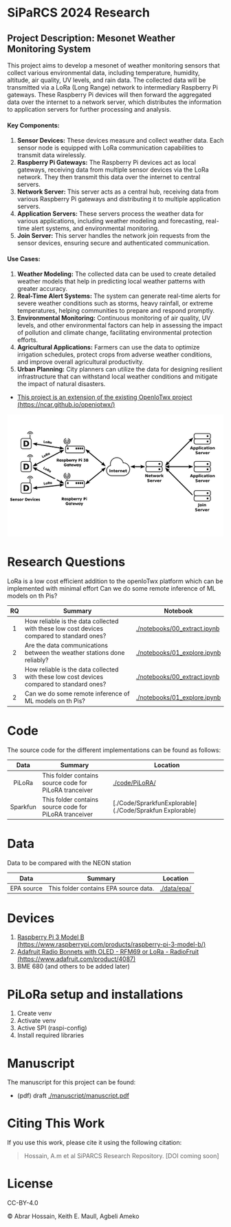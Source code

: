 # SiPaRCS 2024 Research



## Project Description: Mesonet Weather Monitoring System

This project aims to develop a mesonet of weather monitoring sensors that collect various environmental data, including temperature, humidity, altitude, air quality, UV levels, and rain data. The collected data will be transmitted via a LoRa (Long Range) network to intermediary Raspberry Pi gateways. These Raspberry Pi devices will then forward the aggregated data over the internet to a network server, which distributes the information to application servers for further processing and analysis.

#### Key Components:
1. **Sensor Devices:** These devices measure and collect weather data. Each sensor node is equipped with LoRa communication capabilities to transmit data wirelessly.
2. **Raspberry Pi Gateways:** The Raspberry Pi devices act as local gateways, receiving data from multiple sensor devices via the LoRa network. They then transmit this data over the internet to central servers.
3. **Network Server:** This server acts as a central hub, receiving data from various Raspberry Pi gateways and distributing it to multiple application servers.
4. **Application Servers:** These servers process the weather data for various applications, including weather modeling and forecasting, real-time alert systems, and environmental monitoring.
5. **Join Server:** This server handles the network join requests from the sensor devices, ensuring secure and authenticated communication.

#### Use Cases:
1. **Weather Modeling:** The collected data can be used to create detailed weather models that help in predicting local weather patterns with greater accuracy.
2. **Real-Time Alert Systems:** The system can generate real-time alerts for severe weather conditions such as storms, heavy rainfall, or extreme temperatures, helping communities to prepare and respond promptly.
3. **Environmental Monitoring:** Continuous monitoring of air quality, UV levels, and other environmental factors can help in assessing the impact of pollution and climate change, facilitating environmental protection efforts.
4. **Agricultural Applications:** Farmers can use the data to optimize irrigation schedules, protect crops from adverse weather conditions, and improve overall agricultural productivity.
5. **Urban Planning:** City planners can utilize the data for designing resilient infrastructure that can withstand local weather conditions and mitigate the impact of natural disasters.



-   [This project is an extension of the existing OpenIoTwx project
    (https://ncar.github.io/openiotwx/)](https://ncar.github.io/openiotwx/)

![LoRA Firenet](images/LoRA_firenet.png)


# Research Questions

LoRa is a low cost efficient addition to the openIoTwx platform which can be implemented with minimal effort
Can we do some remote inference of ML models on th Pis?


|  RQ |   Summary | Notebook |
| :---: | ----------|----------|
| 1 | How reliable is the data collected with these low cost devices compared to standard ones? | [./notebooks/00_extract.ipynb](./notebooks/00_extract.ipynb) |
| 2 | Are the data communications between the weather stations done reliably? | [./notebooks/01_explore.ipynb](./notebooks/01_explore.ipynb) |
| 3 | How reliable is the data collected with these low cost devices compared to standard ones? | [./notebooks/00_extract.ipynb](./notebooks/00_extract.ipynb) |
| 2 | Can we do some remote inference of ML models on th Pis?  | [./notebooks/01_explore.ipynb](./notebooks/01_explore.ipynb) |

# Code

The source code for the different implementations can be found as follows:

|  Data |   Summary | Location |
| :---: | ----------|----------|
| PiLoRa | This folder contains source code for PiLoRA tranceiver | [./code/PiLoRA/](./code/PiLoRA/) |
| Sparkfun | This folder contains source code for PiLoRA tranceiver | [./Code/SprarkfunExplorable](./Code/Sprakfun Explorable) |

# Data 


Data to be compared with the NEON station


|  Data |   Summary | Location |
| :---: | ----------|----------|
| EPA source | This folder contains EPA source data. | [./data/epa/](./data/epa) |

# Devices
1. [Raspberry Pi 3 Model B
    (https://www.raspberrypi.com/products/raspberry-pi-3-model-b/)](https://www.raspberrypi.com/products/raspberry-pi-3-model-b/) 
2. [Adafruit Radio Bonnets with OLED - RFM69 or LoRa - RadioFruit
    (https://www.adafruit.com/product/4087)](https://www.adafruit.com/product/4087) 
3. BME 680 (and others to be added later)


# PiLoRa setup and installations

1. Create venv
2. Activate venv
3. Active SPI (raspi-config)
4. Install required libraries



# Manuscript

The manuscript for this project can be found:

* (pdf) draft [./manuscript/manuscript.pdf](./manuscript/manuscript.pdf)

# Citing This Work

If you use this work, please cite it using the following citation:

> Hossain, A.m et al SiPARCS Research Repository. [DOI coming soon]

# License

CC-BY-4.0

&copy; Abrar Hossain, Keith E. Maull, Agbeli Ameko
